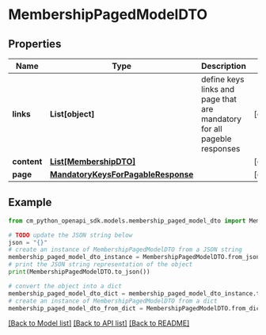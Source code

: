 # MembershipPagedModelDTO


## Properties

Name | Type | Description | Notes
------------ | ------------- | ------------- | -------------
**links** | **List[object]** | define keys links and page that are mandatory for all pageble responses | [optional] 
**content** | [**List[MembershipDTO]**](MembershipDTO.md) |  | [optional] 
**page** | [**MandatoryKeysForPagableResponse**](MandatoryKeysForPagableResponse.md) |  | [optional] 

## Example

```python
from cm_python_openapi_sdk.models.membership_paged_model_dto import MembershipPagedModelDTO

# TODO update the JSON string below
json = "{}"
# create an instance of MembershipPagedModelDTO from a JSON string
membership_paged_model_dto_instance = MembershipPagedModelDTO.from_json(json)
# print the JSON string representation of the object
print(MembershipPagedModelDTO.to_json())

# convert the object into a dict
membership_paged_model_dto_dict = membership_paged_model_dto_instance.to_dict()
# create an instance of MembershipPagedModelDTO from a dict
membership_paged_model_dto_from_dict = MembershipPagedModelDTO.from_dict(membership_paged_model_dto_dict)
```
[[Back to Model list]](../README.md#documentation-for-models) [[Back to API list]](../README.md#documentation-for-api-endpoints) [[Back to README]](../README.md)


